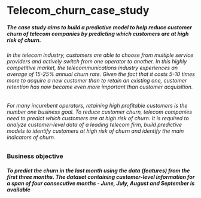 # Telecom_churn_case_study
##### The case study aims to build a predictive model to help reduce customer churn of telecom companies by predicting which customers are at high risk of churn.
###### In the telecom industry, customers are able to choose from multiple service providers and actively switch from one operator to another. In this highly competitive market, the telecommunications industry experiences an average of 15-25% annual churn rate. Given the fact that it costs 5-10 times more to acquire a new customer than to retain an existing one, customer retention has now become even more important than customer acquisition.
###### For many incumbent operators, retaining high profitable customers is the number one business goal. To reduce customer churn, telecom companies need to predict which customers are at high risk of churn. It is required to analyze customer-level data of a leading telecom firm, build predictive models to identify customers at high risk of churn and identify the main indicators of churn.
### Business objective
##### To predict the churn in the last month using the data (features) from the first three months. The dataset containing customer-level information for a span of four consecutive months - June, July, August and September is available
